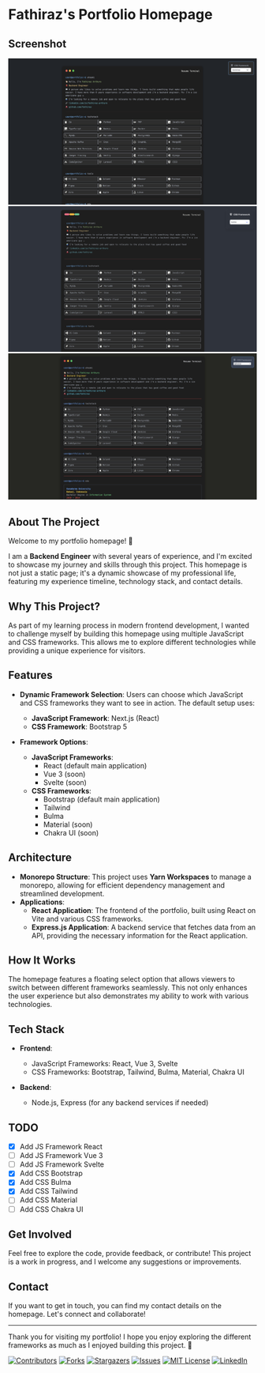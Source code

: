 # Fathiraz's Portfolio Homepage

<a id="readme-top"></a>

## Screenshot
![React Bootstrap](./public/images/react-bootstrap.png)
![React Bulma](./public/images/react-bulma.png)
![React Tailwind](./public/images/react-tailwind.png)

## About The Project

Welcome to my portfolio homepage! 🎉

I am a **Backend Engineer** with several years of experience, and I'm excited to showcase my journey and skills through this project. This homepage is not just a static page; it's a dynamic showcase of my professional life, featuring my experience timeline, technology stack, and contact details.

## Why This Project?

As part of my learning process in modern frontend development, I wanted to challenge myself by building this homepage using multiple JavaScript and CSS frameworks. This allows me to explore different technologies while providing a unique experience for visitors. 

## Features

- **Dynamic Framework Selection**: Users can choose which JavaScript and CSS frameworks they want to see in action. The default setup uses:
  - **JavaScript Framework**: Next.js (React)
  - **CSS Framework**: Bootstrap 5

- **Framework Options**:
  - **JavaScript Frameworks**:
    - React (default main application)
    - Vue 3 (soon)
    - Svelte (soon)
  - **CSS Frameworks**:
    - Bootstrap (default main application)
    - Tailwind
    - Bulma
    - Material (soon)
    - Chakra UI (soon)

## Architecture

- **Monorepo Structure**: This project uses **Yarn Workspaces** to manage a monorepo, allowing for efficient dependency management and streamlined development.
- **Applications**: 
  - **React Application**: The frontend of the portfolio, built using React on Vite and various CSS frameworks.
  - **Express.js Application**: A backend service that fetches data from an API, providing the necessary information for the React application.

## How It Works

The homepage features a floating select option that allows viewers to switch between different frameworks seamlessly. This not only enhances the user experience but also demonstrates my ability to work with various technologies.

## Tech Stack

- **Frontend**: 
  - JavaScript Frameworks: React, Vue 3, Svelte
  - CSS Frameworks: Bootstrap, Tailwind, Bulma, Material, Chakra UI

- **Backend**: 
  - Node.js, Express (for any backend services if needed)

## TODO
- [x] Add JS Framework React
- [ ] Add JS Framework Vue 3
- [ ] Add JS Framework Svelte
- [x] Add CSS Bootstrap
- [x] Add CSS Bulma
- [x] Add CSS Tailwind
- [ ] Add CSS Material
- [ ] Add CSS Chakra UI
  
## Get Involved

Feel free to explore the code, provide feedback, or contribute! This project is a work in progress, and I welcome any suggestions or improvements.

## Contact

If you want to get in touch, you can find my contact details on the homepage. Let's connect and collaborate!

---

Thank you for visiting my portfolio! I hope you enjoy exploring the different frameworks as much as I enjoyed building this project. 🚀

<!-- PROJECT SHIELDS -->
[![Contributors][contributors-shield]][contributors-url]
[![Forks][forks-shield]][forks-url]
[![Stargazers][stars-shield]][stars-url]
[![Issues][issues-shield]][issues-url]
[![MIT License][license-shield]][license-url]
[![LinkedIn][linkedin-shield]][linkedin-url]

<!-- MARKDOWN LINKS & IMAGES -->
[contributors-shield]: https://img.shields.io/github/contributors/fathiraz/fathiraz-homepage.svg?style=for-the-badge
[contributors-url]: https://github.com/fathiraz/fathiraz-homepage/graphs/contributors
[forks-shield]: https://img.shields.io/github/forks/fathiraz/fathiraz-homepage.svg?style=for-the-badge
[forks-url]: https://github.com/fathiraz/fathiraz-homepage/network/members
[stars-shield]: https://img.shields.io/github/stars/fathiraz/fathiraz-homepage.svg?style=for-the-badge
[stars-url]: https://github.com/fathiraz/fathiraz-homepage/stargazers
[issues-shield]: https://img.shields.io/github/issues/fathiraz/fathiraz-homepage.svg?style=for-the-badge
[issues-url]: https://github.com/fathiraz/fathiraz-homepage/issues
[license-shield]: https://img.shields.io/github/license/fathiraz/fathiraz-homepage.svg?style=for-the-badge
[license-url]: https://github.com/fathiraz/fathiraz-homepage/blob/master/LICENSE.txt
[linkedin-shield]: https://img.shields.io/badge/-LinkedIn-black.svg?style=for-the-badge&logo=linkedin&colorB=555
[linkedin-url]: https://www.linkedin.com/in/fathiraz-arthuro/